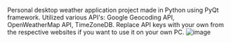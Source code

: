 Personal desktop weather application project made in Python using PyQt framework.
Utilized various API's: Google Geocoding API, OpenWeatherMap API, TimeZoneDB.
Replace API keys with your own from the respective websites if you want to use it on your own PC.
![image](https://github.com/Austin0417/Python-Weather-App/assets/79946256/9f81dbea-4e0a-453d-aac0-e1febccbcce2)
